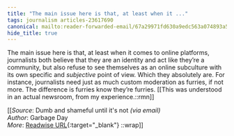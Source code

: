 ```yaml
---
title: "The main issue here is that, at least when it ..."
tags: journalism articles-23617690
canonical: mailto:reader-forwarded-email/67a29971fd630a9edc563a074893a5ad
hide_title: true
---
```


The main issue here is that, at least when it comes to online platforms, journalists both believe that they are an identity and act like they’re a community, but also refuse to see themselves as an online subculture with its own specific and *subjective* point of view. Which they absolutely are. For instance, journalists need just as much custom moderation as furries, if not more. The difference is furries know they’re furries.
[[This was understood in an actual newsroom, from my experience.::rmn]]


[[_Source_: Dumb and shameful until it's not _(via email)_<br>
_Author_: Garbage Day<br>
_More_: [Readwise URL](https://readwise.io/open/462513876){:target="_blank"}
::wrap]]